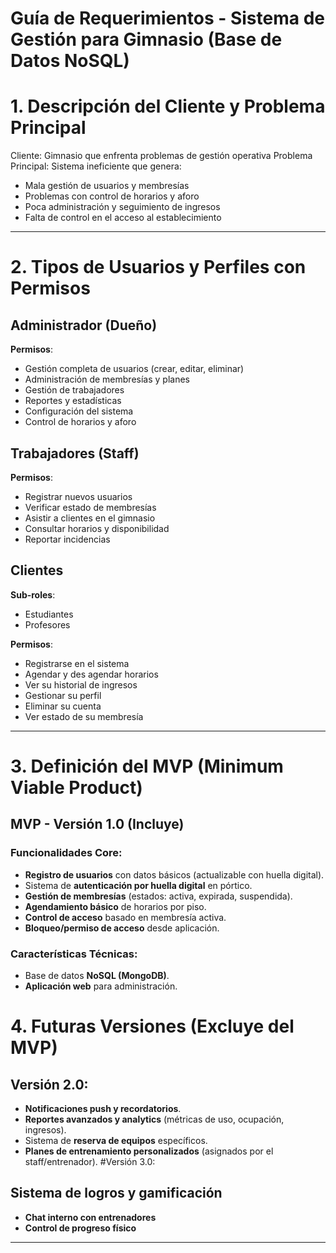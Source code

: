 # Guía de Requerimientos - Sistema de Gestión para Gimnasio (Base de Datos NoSQL)

# 1. Descripción del Cliente y Problema Principal

Cliente: Gimnasio que enfrenta problemas de gestión operativa
Problema Principal: Sistema ineficiente que genera:

* Mala gestión de usuarios y membresías
* Problemas con control de horarios y aforo
* Poca administración y seguimiento de ingresos
* Falta de control en el acceso al establecimiento

---

# 2. Tipos de Usuarios y Perfiles con Permisos

## Administrador (Dueño)

**Permisos**:

* Gestión completa de usuarios (crear, editar, eliminar)
* Administración de membresías y planes
* Gestión de trabajadores
* Reportes y estadísticas
* Configuración del sistema
* Control de horarios y aforo

## Trabajadores (Staff)

**Permisos**:

* Registrar nuevos usuarios
* Verificar estado de membresías
* Asistir a clientes en el gimnasio
* Consultar horarios y disponibilidad
* Reportar incidencias

## Clientes

**Sub-roles**:

* Estudiantes
* Profesores

**Permisos**:

* Registrarse en el sistema
* Agendar y des agendar horarios
* Ver su historial de ingresos
* Gestionar su perfil
* Eliminar su cuenta
* Ver estado de su membresía

---

# 3. Definición del MVP (Minimum Viable Product)

## MVP - Versión 1.0 (Incluye)

### Funcionalidades Core:

* **Registro de usuarios** con datos básicos (actualizable con huella digital).
* Sistema de **autenticación por huella digital** en pórtico.
* **Gestión de membresías** (estados: activa, expirada, suspendida).
* **Agendamiento básico** de horarios por piso.
* **Control de acceso** basado en membresía activa.
* **Bloqueo/permiso de acceso** desde aplicación.

### Características Técnicas:

* Base de datos **NoSQL (MongoDB)**.
* **Aplicación web** para administración.

# 4. Futuras Versiones (Excluye del MVP)

## Versión 2.0:

* **Notificaciones push y recordatorios**.
* **Reportes avanzados y analytics** (métricas de uso, ocupación, ingresos).
* Sistema de **reserva de equipos** específicos.
* **Planes de entrenamiento personalizados** (asignados por el staff/entrenador).
#Versión 3.0: 

## Sistema de logros y gamificación 
* **Chat interno con entrenadores** 
* **Control de progreso físico**
---


